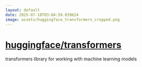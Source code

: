 ```yaml
---
layout: default
date: 2025-07-10T03:04:59.039624
image: assets/huggingface_transformers_cropped.png
---
```


# [huggingface/transformers](https://github.com/huggingface/transformers)

transformers library for working with machine learning models
